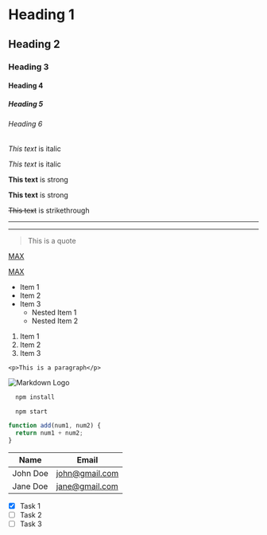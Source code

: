 <!-- Headings-->

# Heading 1

## Heading 2

### Heading 3

#### Heading 4

##### Heading 5

###### Heading 6

<!--Italics -->

_This text_ is italic

_This text_ is italic

<!--Strong -->

**This text** is strong

**This text** is strong

<!--Strikethrough-->

~~This text~~ is strikethrough

<!--Horizontal Rule-->

---

---

<!--BlockQuotes -->

> This is a quote

<!-- Links -->

[MAX](https://www.max.ng)

[MAX](https://www.max.ng "MAX")

<!--UL-->

- Item 1
- Item 2
- Item 3
  - Nested Item 1
  - Nested Item 2

<!--OL-->

1. Item 1
2. Item 2
3. Item 3

<!--Inline Code Block -->

`<p>This is a paragraph</p>`

<!--Images-->

![Markdown Logo](https://markdown-here.com/img/icon256.png)

<!-- Github Markdown -->
<!--Code Blocks -->

```bash
  npm install

  npm start
```

```javascript
function add(num1, num2) {
  return num1 + num2;
}
```

<!--Tables -->
| Name     | Email          |
| -------- | -------------- |
| John Doe | john@gmail.com |
| Jane Doe | jane@gmail.com |

<!--Task Lists -->
* [x] Task 1
* [ ] Task 2
* [ ] Task 3 